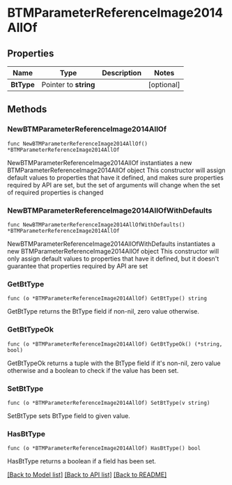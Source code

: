 # BTMParameterReferenceImage2014AllOf

## Properties

Name | Type | Description | Notes
------------ | ------------- | ------------- | -------------
**BtType** | Pointer to **string** |  | [optional] 

## Methods

### NewBTMParameterReferenceImage2014AllOf

`func NewBTMParameterReferenceImage2014AllOf() *BTMParameterReferenceImage2014AllOf`

NewBTMParameterReferenceImage2014AllOf instantiates a new BTMParameterReferenceImage2014AllOf object
This constructor will assign default values to properties that have it defined,
and makes sure properties required by API are set, but the set of arguments
will change when the set of required properties is changed

### NewBTMParameterReferenceImage2014AllOfWithDefaults

`func NewBTMParameterReferenceImage2014AllOfWithDefaults() *BTMParameterReferenceImage2014AllOf`

NewBTMParameterReferenceImage2014AllOfWithDefaults instantiates a new BTMParameterReferenceImage2014AllOf object
This constructor will only assign default values to properties that have it defined,
but it doesn't guarantee that properties required by API are set

### GetBtType

`func (o *BTMParameterReferenceImage2014AllOf) GetBtType() string`

GetBtType returns the BtType field if non-nil, zero value otherwise.

### GetBtTypeOk

`func (o *BTMParameterReferenceImage2014AllOf) GetBtTypeOk() (*string, bool)`

GetBtTypeOk returns a tuple with the BtType field if it's non-nil, zero value otherwise
and a boolean to check if the value has been set.

### SetBtType

`func (o *BTMParameterReferenceImage2014AllOf) SetBtType(v string)`

SetBtType sets BtType field to given value.

### HasBtType

`func (o *BTMParameterReferenceImage2014AllOf) HasBtType() bool`

HasBtType returns a boolean if a field has been set.


[[Back to Model list]](../README.md#documentation-for-models) [[Back to API list]](../README.md#documentation-for-api-endpoints) [[Back to README]](../README.md)


